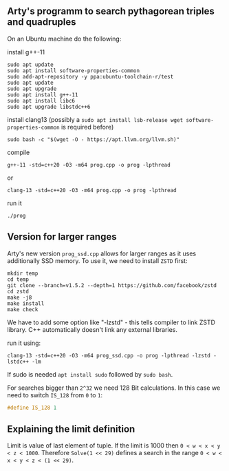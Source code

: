 ## Arty's programm to search pythagorean triples and quadruples

On an Ubuntu machine do the following:

install g++-11

```console
sudo apt update
sudo apt install software-properties-common
sudo add-apt-repository -y ppa:ubuntu-toolchain-r/test
sudo apt update
sudo apt upgrade
sudo apt install g++-11
sudo apt install libc6
sudo apt upgrade libstdc++6
```

install clang13 (possibly a `sudo apt install lsb-release wget software-properties-common` is required before)

```console
sudo bash -c "$(wget -O - https://apt.llvm.org/llvm.sh)"
```

compile

```console
g++-11 -std=c++20 -O3 -m64 prog.cpp -o prog -lpthread
```

or

```console
clang-13 -std=c++20 -O3 -m64 prog.cpp -o prog -lpthread
```

run it

```console
./prog
```

## Version for larger ranges

Arty's new version `prog_ssd.cpp` allows for larger ranges as it uses additionally SSD memory.
To use it, we need to install `ZSTD` first:

```console
mkdir temp
cd temp
git clone --branch=v1.5.2 --depth=1 https://github.com/facebook/zstd
cd zstd
make -j8
make install
make check
```

We have to add some option like "-lzstd" - this tells compiler to link ZSTD library. C++ automatically doesn't link any external libraries.

run it using:

```console
clang-13 -std=c++20 -O3 -m64 prog_ssd.cpp -o prog -lpthread -lzstd -lstdc++ -lm
```

If sudo is needed `apt install sudo` followed by `sudo bash`.

For searches bigger than `2^32` we need 128 Bit calculations. In this case we need to switch `IS_128` from `0` to `1`:

```cpp
#define IS_128 1
```

## Explaining the limit definition
Limit is value of last element of tuple. If the limit is 1000 then `0 < w < x < y < z < 1000`.
Therefore `Solve(1 << 29)` defines a search in the range `0 < w < x < y < z < (1 << 29)`.
